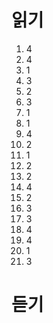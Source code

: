 # 읽기
1. 4
2. 4
3. 1
4. 3
5. 2
6. 3
7. 1
8. 1
9. 4
10. 2
11. 1
12. 2
13. 2
14. 4
15. 2
16. 3
17. 3
18. 4
19. 4
20. 1
21. 3
# 듣기